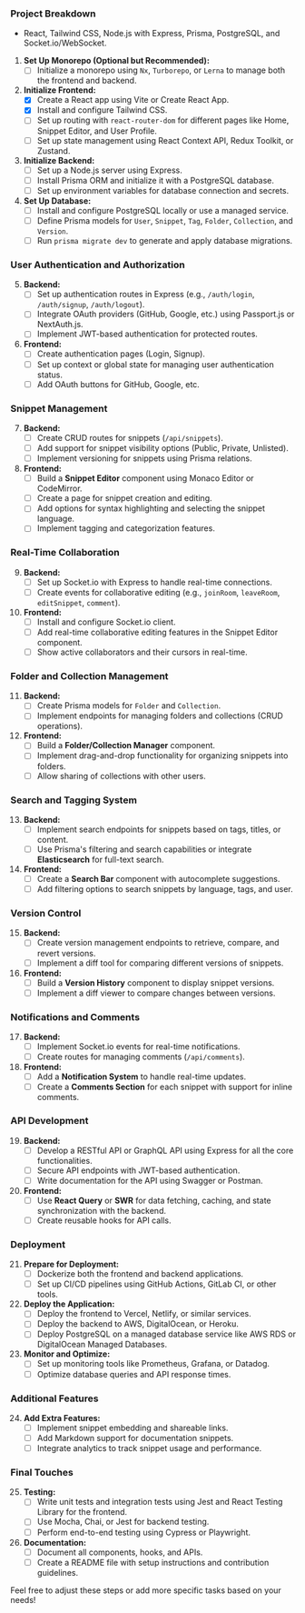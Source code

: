 
### Project Breakdown

- React, Tailwind CSS, Node.js with Express, Prisma, PostgreSQL, and Socket.io/WebSocket.

1. **Set Up Monorepo (Optional but Recommended):**
   - [ ] Initialize a monorepo using `Nx`, `Turborepo`, or `Lerna` to manage both the frontend and backend.

2. **Initialize Frontend:**
   - [X] Create a React app using Vite or Create React App.
   - [x] Install and configure Tailwind CSS.
   - [ ] Set up routing with `react-router-dom` for different pages like Home, Snippet Editor, and User Profile.
   - [ ] Set up state management using React Context API, Redux Toolkit, or Zustand.

3. **Initialize Backend:**
   - [ ] Set up a Node.js server using Express.
   - [ ] Install Prisma ORM and initialize it with a PostgreSQL database.
   - [ ] Set up environment variables for database connection and secrets.

4. **Set Up Database:**
   - [ ] Install and configure PostgreSQL locally or use a managed service.
   - [ ] Define Prisma models for `User`, `Snippet`, `Tag`, `Folder`, `Collection`, and `Version`.
   - [ ] Run `prisma migrate dev` to generate and apply database migrations.

### User Authentication and Authorization

5. **Backend:**
   - [ ] Set up authentication routes in Express (e.g., `/auth/login`, `/auth/signup`, `/auth/logout`).
   - [ ] Integrate OAuth providers (GitHub, Google, etc.) using Passport.js or NextAuth.js.
   - [ ] Implement JWT-based authentication for protected routes.

6. **Frontend:**
   - [ ] Create authentication pages (Login, Signup).
   - [ ] Set up context or global state for managing user authentication status.
   - [ ] Add OAuth buttons for GitHub, Google, etc.

### Snippet Management

7. **Backend:**
   - [ ] Create CRUD routes for snippets (`/api/snippets`).
   - [ ] Add support for snippet visibility options (Public, Private, Unlisted).
   - [ ] Implement versioning for snippets using Prisma relations.

8. **Frontend:**
   - [ ] Build a **Snippet Editor** component using Monaco Editor or CodeMirror.
   - [ ] Create a page for snippet creation and editing.
   - [ ] Add options for syntax highlighting and selecting the snippet language.
   - [ ] Implement tagging and categorization features.

### Real-Time Collaboration

9. **Backend:**
   - [ ] Set up Socket.io with Express to handle real-time connections.
   - [ ] Create events for collaborative editing (e.g., `joinRoom`, `leaveRoom`, `editSnippet`, `comment`).

10. **Frontend:**
    - [ ] Install and configure Socket.io client.
    - [ ] Add real-time collaborative editing features in the Snippet Editor component.
    - [ ] Show active collaborators and their cursors in real-time.

### Folder and Collection Management

11. **Backend:**
    - [ ] Create Prisma models for `Folder` and `Collection`.
    - [ ] Implement endpoints for managing folders and collections (CRUD operations).

12. **Frontend:**
    - [ ] Build a **Folder/Collection Manager** component.
    - [ ] Implement drag-and-drop functionality for organizing snippets into folders.
    - [ ] Allow sharing of collections with other users.

### Search and Tagging System

13. **Backend:**
    - [ ] Implement search endpoints for snippets based on tags, titles, or content.
    - [ ] Use Prisma's filtering and search capabilities or integrate **Elasticsearch** for full-text search.

14. **Frontend:**
    - [ ] Create a **Search Bar** component with autocomplete suggestions.
    - [ ] Add filtering options to search snippets by language, tags, and user.

### Version Control

15. **Backend:**
    - [ ] Create version management endpoints to retrieve, compare, and revert versions.
    - [ ] Implement a diff tool for comparing different versions of snippets.

16. **Frontend:**
    - [ ] Build a **Version History** component to display snippet versions.
    - [ ] Implement a diff viewer to compare changes between versions.

### Notifications and Comments

17. **Backend:**
    - [ ] Implement Socket.io events for real-time notifications.
    - [ ] Create routes for managing comments (`/api/comments`).

18. **Frontend:**
    - [ ] Add a **Notification System** to handle real-time updates.
    - [ ] Create a **Comments Section** for each snippet with support for inline comments.

### API Development

19. **Backend:**
    - [ ] Develop a RESTful API or GraphQL API using Express for all the core functionalities.
    - [ ] Secure API endpoints with JWT-based authentication.
    - [ ] Write documentation for the API using Swagger or Postman.

20. **Frontend:**
    - [ ] Use **React Query** or **SWR** for data fetching, caching, and state synchronization with the backend.
    - [ ] Create reusable hooks for API calls.

### Deployment

21. **Prepare for Deployment:**
    - [ ] Dockerize both the frontend and backend applications.
    - [ ] Set up CI/CD pipelines using GitHub Actions, GitLab CI, or other tools.
  
22. **Deploy the Application:**
    - [ ] Deploy the frontend to Vercel, Netlify, or similar services.
    - [ ] Deploy the backend to AWS, DigitalOcean, or Heroku.
    - [ ] Deploy PostgreSQL on a managed database service like AWS RDS or DigitalOcean Managed Databases.

23. **Monitor and Optimize:**
    - [ ] Set up monitoring tools like Prometheus, Grafana, or Datadog.
    - [ ] Optimize database queries and API response times.

### Additional Features

24. **Add Extra Features:**
    - [ ] Implement snippet embedding and shareable links.
    - [ ] Add Markdown support for documentation snippets.
    - [ ] Integrate analytics to track snippet usage and performance.

### Final Touches

25. **Testing:**
    - [ ] Write unit tests and integration tests using Jest and React Testing Library for the frontend.
    - [ ] Use Mocha, Chai, or Jest for backend testing.
    - [ ] Perform end-to-end testing using Cypress or Playwright.

26. **Documentation:**
    - [ ] Document all components, hooks, and APIs.
    - [ ] Create a README file with setup instructions and contribution guidelines.

Feel free to adjust these steps or add more specific tasks based on your needs!
